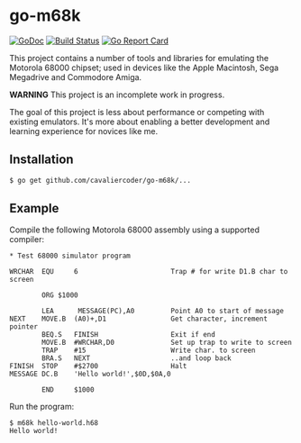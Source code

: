 # go-m68k

[![GoDoc](https://godoc.org/github.com/cavaliercoder/go-m68k?status.svg)](https://godoc.org/github.com/cavaliercoder/go-m68k) [![Build Status](https://travis-ci.org/cavaliercoder/go-m68k.svg)](https://travis-ci.org/cavaliercoder/go-m68k) [![Go Report Card](https://goreportcard.com/badge/github.com/cavaliercoder/go-m68k)](https://goreportcard.com/report/github.com/cavaliercoder/go-m68k)

This project contains a number of tools and libraries for emulating the Motorola
68000 chipset; used in devices like the Apple Macintosh, Sega Megadrive and
Commodore Amiga.

__WARNING__ This project is an incomplete work in progress.

The goal of this project is less about performance or competing with existing
emulators. It's more about enabling a better development and learning experience
for novices like me.

## Installation

```bash
$ go get github.com/cavaliercoder/go-m68k/...
```


## Example

Compile the following Motorola 68000 assembly using a supported compiler:

```plain
* Test 68000 simulator program

WRCHAR  EQU     6                       Trap # for write D1.B char to screen

        ORG $1000

        LEA      MESSAGE(PC),A0         Point A0 to start of message
NEXT    MOVE.B  (A0)+,D1                Get character, increment pointer
        BEQ.S   FINISH                  Exit if end
        MOVE.B  #WRCHAR,D0              Set up trap to write to screen
        TRAP    #15                     Write char. to screen
        BRA.S   NEXT                    ..and loop back
FINISH  STOP    #$2700                  Halt
MESSAGE DC.B    'Hello world!',$0D,$0A,0

        END     $1000
```

Run the program:

```plain
$ m68k hello-world.h68
Hello world!
```
